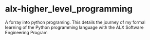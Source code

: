 # alx-higher_level_programming
A forray into python programing. This details the journey of my formal learning of the Python programming language with the ALX Software Engineering Program

